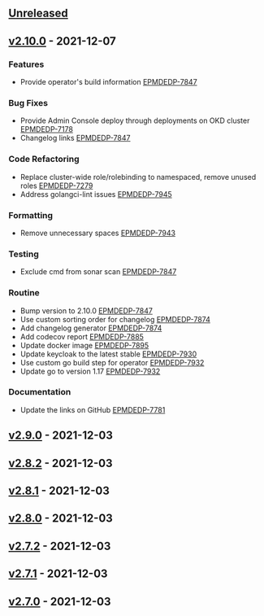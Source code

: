 <a name="unreleased"></a>
## [Unreleased]


<a name="v2.10.0"></a>
## [v2.10.0] - 2021-12-07
### Features

- Provide operator's build information [EPMDEDP-7847](https://jiraeu.epam.com/browse/EPMDEDP-7847)

### Bug Fixes

- Provide Admin Console deploy through deployments on OKD cluster [EPMDEDP-7178](https://jiraeu.epam.com/browse/EPMDEDP-7178)
- Changelog links [EPMDEDP-7847](https://jiraeu.epam.com/browse/EPMDEDP-7847)

### Code Refactoring

- Replace cluster-wide role/rolebinding to namespaced, remove unused roles [EPMDEDP-7279](https://jiraeu.epam.com/browse/EPMDEDP-7279)
- Address golangci-lint issues [EPMDEDP-7945](https://jiraeu.epam.com/browse/EPMDEDP-7945)

### Formatting

- Remove unnecessary spaces [EPMDEDP-7943](https://jiraeu.epam.com/browse/EPMDEDP-7943)

### Testing

- Exclude cmd from sonar scan [EPMDEDP-7847](https://jiraeu.epam.com/browse/EPMDEDP-7847)

### Routine

- Bump version to 2.10.0 [EPMDEDP-7847](https://jiraeu.epam.com/browse/EPMDEDP-7847)
- Use custom sorting order for changelog [EPMDEDP-7874](https://jiraeu.epam.com/browse/EPMDEDP-7874)
- Add changelog generator [EPMDEDP-7874](https://jiraeu.epam.com/browse/EPMDEDP-7874)
- Add codecov report [EPMDEDP-7885](https://jiraeu.epam.com/browse/EPMDEDP-7885)
- Update docker image [EPMDEDP-7895](https://jiraeu.epam.com/browse/EPMDEDP-7895)
- Update keycloak to the latest stable [EPMDEDP-7930](https://jiraeu.epam.com/browse/EPMDEDP-7930)
- Use custom go build step for operator [EPMDEDP-7932](https://jiraeu.epam.com/browse/EPMDEDP-7932)
- Update go to version 1.17 [EPMDEDP-7932](https://jiraeu.epam.com/browse/EPMDEDP-7932)

### Documentation

- Update the links on GitHub [EPMDEDP-7781](https://jiraeu.epam.com/browse/EPMDEDP-7781)


<a name="v2.9.0"></a>
## [v2.9.0] - 2021-12-03

<a name="v2.8.2"></a>
## [v2.8.2] - 2021-12-03

<a name="v2.8.1"></a>
## [v2.8.1] - 2021-12-03

<a name="v2.8.0"></a>
## [v2.8.0] - 2021-12-03

<a name="v2.7.2"></a>
## [v2.7.2] - 2021-12-03

<a name="v2.7.1"></a>
## [v2.7.1] - 2021-12-03

<a name="v2.7.0"></a>
## [v2.7.0] - 2021-12-03

[Unreleased]: https://github.com/epam/edp-admin-console-operator/compare/v2.10.0...HEAD
[v2.10.0]: https://github.com/epam/edp-admin-console-operator/compare/v2.9.0...v2.10.0
[v2.9.0]: https://github.com/epam/edp-admin-console-operator/compare/v2.8.2...v2.9.0
[v2.8.2]: https://github.com/epam/edp-admin-console-operator/compare/v2.8.1...v2.8.2
[v2.8.1]: https://github.com/epam/edp-admin-console-operator/compare/v2.8.0...v2.8.1
[v2.8.0]: https://github.com/epam/edp-admin-console-operator/compare/v2.7.2...v2.8.0
[v2.7.2]: https://github.com/epam/edp-admin-console-operator/compare/v2.7.1...v2.7.2
[v2.7.1]: https://github.com/epam/edp-admin-console-operator/compare/v2.7.0...v2.7.1
[v2.7.0]: https://github.com/epam/edp-admin-console-operator/compare/v2.3.0-78...v2.7.0
